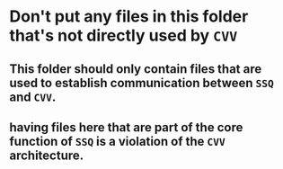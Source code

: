 # Don't put any files in this folder that's not directly used by `CVV`

## This folder should only contain files that are used to establish communication between `SSQ` and `CVV`.

## having files here that are part of the core function of `SSQ` is a violation of the `CVV` architecture.
